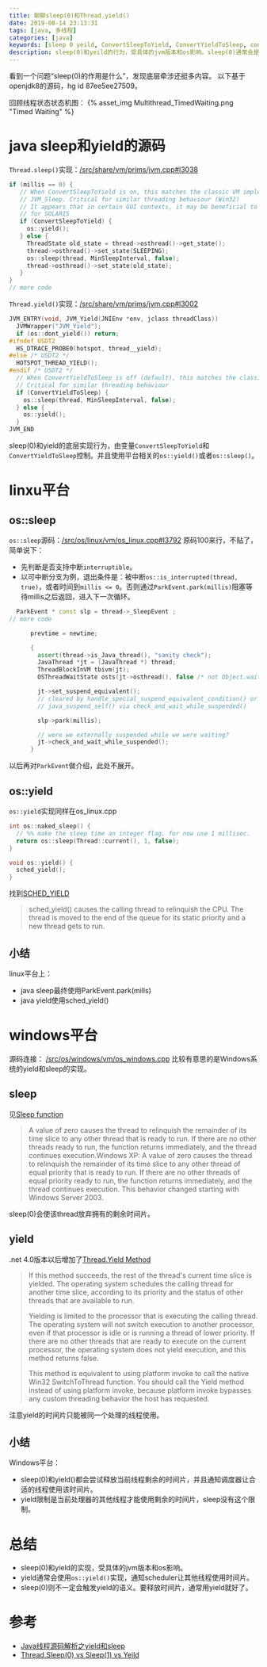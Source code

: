 ```yaml
---
title: 聊聊sleep(0)和Thread.yield()
date: 2019-08-14 23:13:31
tags: [java, 多线程]
categories: [java]
keywords: [sleep 0 yeild, ConvertSleepToYield, ConvertYieldToSleep, convert yield sleep]
description: sleep(0)和yeild的行为，受具体的jvm版本和os影响。sleep(0)通常会是yeild的语义，放弃该线程拥有的剩余时间片，并且通知调度器选择合适的线程使用。
---
```


看到一个问题“sleep(0)的作用是什么”，发现底层牵涉还挺多内容。
以下基于openjdk8的源码，hg id 87ee5ee27509。

回顾线程状态状态机图：
{% asset_img Multithread_TimedWaiting.png "Timed Waiting" %}

# java sleep和yield的源码

`Thread.sleep()`实现：[/src/share/vm/prims/jvm.cpp#l3038]( http://hg.openjdk.java.net/jdk8/jdk8/hotspot/file/87ee5ee27509/src/share/vm/prims/jvm.cpp#l3038)
```cpp
if (millis == 0) {
   // When ConvertSleepToYield is on, this matches the classic VM implementation of
   // JVM_Sleep. Critical for similar threading behaviour (Win32)
   // It appears that in certain GUI contexts, it may be beneficial to do a short sleep
   // for SOLARIS
   if (ConvertSleepToYield) {
     os::yield();
   } else {
     ThreadState old_state = thread->osthread()->get_state();
     thread->osthread()->set_state(SLEEPING);
     os::sleep(thread, MinSleepInterval, false);
     thread->osthread()->set_state(old_state);
   }
}
// more code
```

`Thread.yield()`实现：[/src/share/vm/prims/jvm.cpp#l3002](http://hg.openjdk.java.net/jdk8/jdk8/hotspot/file/87ee5ee27509/src/share/vm/prims/jvm.cpp#l3002)

```cpp
JVM_ENTRY(void, JVM_Yield(JNIEnv *env, jclass threadClass))
  JVMWrapper("JVM_Yield");
  if (os::dont_yield()) return;
#ifndef USDT2
  HS_DTRACE_PROBE0(hotspot, thread__yield);
#else /* USDT2 */
  HOTSPOT_THREAD_YIELD();
#endif /* USDT2 */
  // When ConvertYieldToSleep is off (default), this matches the classic VM use of yield.
  // Critical for similar threading behaviour
  if (ConvertYieldToSleep) {
    os::sleep(thread, MinSleepInterval, false);
  } else {
    os::yield();
  }
JVM_END
```

sleep(0)和yield的底层实现行为，由变量`ConvertSleepToYield`和`ConvertYieldToSleep`控制。并且使用平台相关的`os::yield()`或者`os::sleep()`。

<!-- more -->

# linxu平台

## os::sleep

`os::sleep`源码：[/src/os/linux/vm/os_linux.cpp#l3792](http://hg.openjdk.java.net/jdk8/jdk8/hotspot/file/87ee5ee27509/src/os/linux/vm/os_linux.cpp#l3792)
原码100来行，不贴了，简单说下：
- 先判断是否支持中断`interruptible`。
- 以可中断分支为例，退出条件是：被中断`os::is_interrupted(thread, true)`，或者时间到`millis <= 0`。否则通过`ParkEvent.park(millis)`阻塞等待millis之后返回，进入下一次循环。
```cpp
  ParkEvent * const slp = thread->_SleepEvent ;
// more code

      prevtime = newtime;

      {
        assert(thread->is_Java_thread(), "sanity check");
        JavaThread *jt = (JavaThread *) thread;
        ThreadBlockInVM tbivm(jt);
        OSThreadWaitState osts(jt->osthread(), false /* not Object.wait() */);

        jt->set_suspend_equivalent();
        // cleared by handle_special_suspend_equivalent_condition() or
        // java_suspend_self() via check_and_wait_while_suspended()

        slp->park(millis);

        // were we externally suspended while we were waiting?
        jt->check_and_wait_while_suspended();
      }
```
以后再对`ParkEvent`做介绍，此处不展开。

## os::yield

`os::yield`实现同样在os_linux.cpp
```cpp
int os::naked_sleep() {
  // %% make the sleep time an integer flag. for now use 1 millisec.
  return os::sleep(Thread::current(), 1, false);
}

void os::yield() {
  sched_yield();
}
```

找到[SCHED_YIELD](http://man7.org/linux/man-pages/man2/sched_yield.2.html)
>sched_yield() causes the calling thread to relinquish the CPU.  The thread is moved to the end of the queue for its static priority and a new thread gets to run.

## 小结

linux平台上：
- java sleep最终使用ParkEvent.park(mills)
- java yield使用sched_yield()

# windows平台

源码连接： [/src/os/windows/vm/os_windows.cpp](http://hg.openjdk.java.net/jdk8/jdk8/hotspot/file/87ee5ee27509/src/os/windows/vm/os_windows.cpp)
比较有意思的是Windows系统的yield和sleep的实现。

## sleep

见[Sleep function](https://docs.microsoft.com/zh-cn/windows/win32/api/synchapi/nf-synchapi-sleep)

>A value of zero causes the thread to relinquish the remainder of its time slice to any other thread that is ready to run. If there are no other threads ready to run, the function returns immediately, and the thread continues execution.Windows XP:  A value of zero causes the thread to relinquish the remainder of its time slice to any other thread of equal priority that is ready to run. If there are no other threads of equal priority ready to run, the function returns immediately, and the thread continues execution. This behavior changed starting with Windows Server 2003.

sleep(0)会使该thread放弃拥有的剩余时间片。

## yield

.net 4.0版本以后增加了[Thread.Yield Method](https://docs.microsoft.com/en-us/dotnet/api/system.threading.thread.yield?redirectedfrom=MSDN&view=netframework-4.8#System_Threading_Thread_Yield)

>If this method succeeds, the rest of the thread's current time slice is yielded. The operating system schedules the calling thread for another time slice, according to its priority and the status of other threads that are available to run.
>
>Yielding is limited to the processor that is executing the calling thread. The operating system will not switch execution to another processor, even if that processor is idle or is running a thread of lower priority. If there are no other threads that are ready to execute on the current processor, the operating system does not yield execution, and this method returns false.
>
>This method is equivalent to using platform invoke to call the native Win32 SwitchToThread function. You should call the Yield method instead of using platform invoke, because platform invoke bypasses any custom threading behavior the host has requested.

注意yield的时间片只能被同一个处理的线程使用。

## 小结

Windows平台：
- sleep(0)和yield()都会尝试释放当前线程剩余的时间片，并且通知调度器让合适的线程使用该时间片。
- yield限制是当前处理器的其他线程才能使用剩余的时间片，sleep没有这个限制。

# 总结

- sleep(0)和yield的实现，受具体的jvm版本和os影响。
- yield通常会使用`os::yield()`实现，通知scheduler让其他线程使用时间片。
- sleep(0)则不一定会触发yield的语义。要释放时间片，通常用yield就好了。

# 参考

- [Java线程源码解析之yield和sleep](https://www.jianshu.com/p/0964124ae822)
- [Thread.Sleep(0) vs Sleep(1) vs Yeild](https://www.cnblogs.com/stg609/p/3857242.html)



